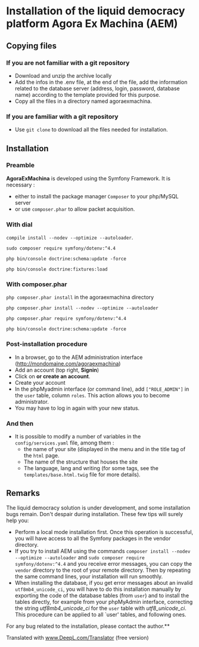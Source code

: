 # Installation of the liquid democracy platform Agora Ex Machina (AEM)

## Copying files

### If you are not familiar with a git repository

* Download and unzip the archive locally
* Add the infos in the .env file, at the end of the file, add the information related to the database server (address, login, password, database name) according to the template provided for this purpose.
* Copy all the files in a directory named agoraexmachina.

### If you are familiar with a git repository

* Use `git clone` to download all the files needed for installation. 

## Installation

### Preamble

**AgoraExMachina** is developed using the Symfony Framework. It is necessary :

* either to install the package manager `Composer` to your php/MySQL server
* or use `composer.phar` to allow packet acquisition.

### With dial

`compile install --nodev --optimize --autoloader`.

`sudo composer require symfony/dotenv:^4.4`

`php bin/console doctrine:schema:update -force`

`php bin/console doctrine:fixtures:load`

### With composer.phar

`php composer.phar install` in the agoraexmachina directory

`php composer.phar install --nodev --optimize --autoloader`

`php composer.phar require symfony/dotenv:^4.4`

`php bin/console doctrine:schema:update -force`

### Post-installation procedure

* In a browser, go to the AEM administration interface (http://mondomaine.com/agoraexmachina)
* Add an account (top right, **Signin**)
* Click on **or create an account**.
* Create your account 
* In the phpMyadmin interface (or command line), add `["ROLE_ADMIN"]` in the `user` table, column `roles`. This action allows you to become administrator. 
* You may have to log in again with your new status.

### And then

* It is possible to modify a number of variables in the `config/services.yaml` file, among them :
  * the name of your site (displayed in the menu and in the title tag of the `html` page.
  * The name of the structure that houses the site
  * The language, lang and writing (for some tags, see the `templates/base.html.twig` file for more details).

## Remarks
The liquid democracy solution is under development, and some installation bugs remain. Don't despair during installation. These few tips will surely help you: 

* Perform a local mode installation first. Once this operation is successful, you will have access to all the Symfony packages in the vendor directory. 
* If you try to install AEM using the commands `composer install --nodev --optimize --autoloader` and `sudo composer require symfony/dotenv:^4.4` and you receive error messages, you can copy the `vendor` directory to the root of your remote directory. Then by repeating the same command lines, your installation will run smoothly.
* When installing the database, if you get error messages about an invalid `utf8mb4_unicode_ci`, you will have to do this installation manually by exporting the code of the database tables (from `user`) and to install the tables directly, for example from your phpMyAdmin interface, correcting the string *utf8mb4_unicode_ci* for the `user` table with *utf8_unicode_ci*. This procedure can be applied to all `user' tables, and following ones.

For any bug related to the installation, please contact the author.**

Translated with www.DeepL.com/Translator (free version)
